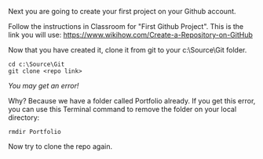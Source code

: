 
Next you are going to create your first project on your Github account.   

Follow the instructions in Classroom for "First Github Project".   This is the link you will use:  https://www.wikihow.com/Create-a-Repository-on-GitHub

Now that you have created it, clone it from git to your c:\Source\Git folder.

```
cd c:\Source\Git
git clone <repo link>
```

_You may get an error!_   

Why?  Because we have a folder called Portfolio already.   If you get this error, you can use this Terminal command to remove the folder on your local directory:

``` 
rmdir Portfolio
```

Now try to clone the repo again.